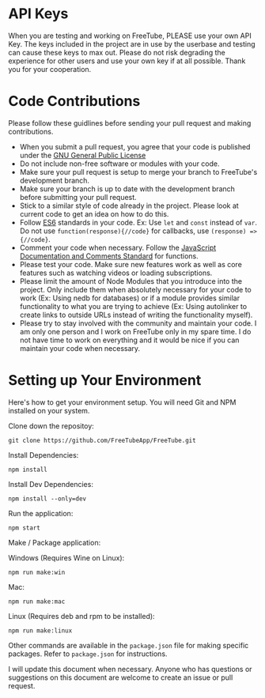# API Keys

When you are testing and working on FreeTube, PLEASE use your own API Key.  The keys included in the project are in use by the userbase and testing can cause these keys to max out.  Please do not risk degrading the experience for other users and use your own key if at all possible.  Thank you for your cooperation.

# Code Contributions

Please follow these guidlines before sending your pull request and making contributions.

* When you submit a pull request, you agree that your code is published under the [GNU General Public License](https://www.gnu.org/licenses/gpl.html)
* Do not include non-free software or modules with your code.
* Make sure your pull request is setup to merge your branch to FreeTube's development branch.
* Make sure your branch is up to date with the development branch before submitting your pull request.
* Stick to a similar style of code already in the project.  Please look at current code to get an idea on how to do this.
* Follow [ES6](http://es6-features.org/) standards in your code. Ex: Use `let` and `const` instead of `var`. Do not use `function(response){//code}` for callbacks, use `(response) => {//code}`.
* Comment your code when necessary.  Follow the [JavaScript Documentation and Comments Standard](https://www.drupal.org/docs/develop/standards/javascript/javascript-api-documentation-and-comment-standards) for functions.
* Please test your code.  Make sure new features work as well as core features such as watching videos or loading subscriptions.
* Please limit the amount of Node Modules that you introduce into the project.  Only include them when absolutely necessary for your code to work (Ex: Using nedb for databases) or if a module provides similar functionality to what you are trying to achieve (Ex: Using autolinker to create links to outside URLs instead of writing the functionality myself).
* Please try to stay involved with the community and maintain your code.  I am only one person and I work on FreeTube only in my spare time.  I do not have time to work on everything and it would be nice if you can maintain your code when necessary.

# Setting up Your Environment

Here's how to get your environment setup.  You will need Git and NPM installed on your system.

Clone down the repositoy:
```
git clone https://github.com/FreeTubeApp/FreeTube.git
```

Install Dependencies:
```
npm install
```

Install Dev Dependencies:
```
npm install --only=dev
```

Run the application:
```
npm start
```

Make / Package application:

Windows (Requires Wine on Linux):
```
npm run make:win
```

Mac:
```
npm run make:mac
```

Linux (Requires deb and rpm to be installed):
```
npm run make:linux
```

Other commands are available in the `package.json` file for making specific packages.  Refer to `package.json` for instructions.

I will update this document when necessary.  Anyone who has questions or suggestions on this document are welcome to create an issue or pull request.
